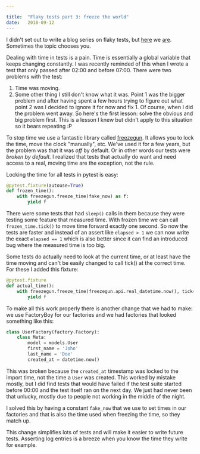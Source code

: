 ```yaml
---

title:	"Flaky tests part 3: freeze the world"
date:	2018-09-12
---
```


 I didn't set out to write a blog series on flaky tests, but [here](/2018/02/05/use-the-biggest-hammer.html) we [are](/2018/08/28/intermittent-tests-aligned-primary-keys.html). Sometimes the topic chooses you.

Dealing with time in tests is a pain. Time is essentially a global variable that keeps changing constantly. I was recently reminded of this when I wrote a test that only passed after 02:00 and before 07:00. There were two problems with the test:

1. Time was moving.
2. Some other thing I still don't know what it was.
Point 1 was the bigger problem and after having spent a few hours trying to figure out what point 2 was I decided to ignore it for now and fix 1. Of course, when I did the problem went away. So here's the first lesson: solve the obvious and big problem first. This is a lesson I knew but didn't apply to this situation so it bears repeating :P

To stop time we use a fantastic library called [freezegun](https://github.com/spulec/freezegun). It allows you to lock the time, move the clock "manually", etc. We've used it for a few years, but the problem was that it was *off* by default. Or in other words our tests were *broken by default.* I realized that tests that actually do want and need access to a real, moving time are the exception, not the rule.

Locking the time for all tests in pytest is easy:

```python
@pytest.fixture(autouse=True)  
def frozen_time():  
    with freezegun.freeze_time(fake_now) as f:  
        yield f
```

There were some tests that had `sleep()` calls in them because they were testing some feature that measured time. With frozen time we can call `frozen_time.tick()` to move time forward exactly one second. So now the tests are faster and instead of an assert like `elapsed > 1` we can now write the exact `elapsed == 1` which is also better since it can find an introduced bug where the measured time is too big.

Some tests do actually need to look at the current time, or at least have the time moving and can't be easily changed to call tick() at the correct time. For these I added this fixture:

```python
@pytest.fixture  
def actual_time():  
    with freezegun.freeze_time(freezegun.api.real_datetime.now(), tick=True) as f:  
        yield f
```
To make all this work properly there is another change that we had to make: we use FactoryBoy for our factories and we had factories that looked something like this:

```python
class UserFactory(factory.Factory):  
    class Meta:  
        model = models.User 
        first_name = 'John'  
        last_name = 'Doe'  
        created_at = datetime.now()
```
This was broken because the `created_at` timestamp was locked to the import time, not the time a `User` was created. This worked by mistake mostly, but I did find tests that would have failed if the test suite started before 00:00 and the test itself ran on the next day. We just had never been that unlucky, mostly due to people not working in the middle of the night.

I solved this by having a constant `fake_now` that we use to set times in our factories and that is also the time used when freezing the time, so they match up.

This change simplifies lots of tests and will make it easier to write future tests. Asserting log entries is a breeze when you know the time they write for example.
